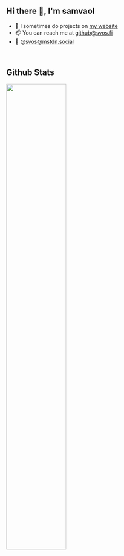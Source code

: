 ## Hi there 👋, I'm samvaol

- 📝 I sometimes do projects on [my website](https://svos.fi/)
- 📫 You can reach me at github@svos.fi
- 🐘 @svos@mstdn.social




<br/>  


## Github Stats  
<div>
  <img src="https://github-readme-stats.vercel.app/api?username=samvaol&show_icons=true&count_private=true&hide_border=true" style="width: 56%;"/>
</div>


<br/>  
